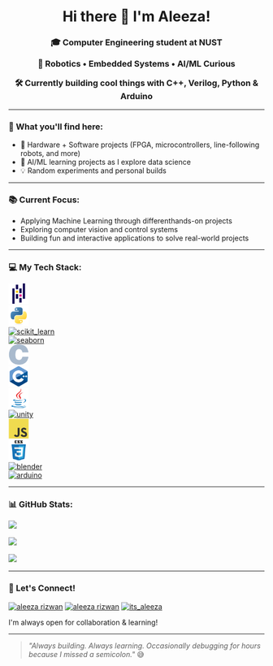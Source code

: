 <h1 align="center">Hi there 👋 I'm Aleeza!</h1>
<h3 align="center">
🎓 Computer Engineering student at NUST  
  
🔬 Robotics • Embedded Systems • AI/ML Curious

🛠 Currently building cool things with C++, Verilog, Python & Arduino
</h3>

---

### 🚀 What you'll find here:
- 🔧 Hardware + Software projects (FPGA, microcontrollers, line-following robots, and more)
- 🤖 AI/ML learning projects as I explore data science
- 💡 Random experiments and personal builds

---

### 📚 Current Focus:
- Applying Machine Learning through differenthands-on projects
- Exploring computer vision and control systems
- Building fun and interactive applications to solve real-world projects

---

<h3 align="left">💻 My Tech Stack:</h3>
<p align="left">
  <a href="https://pandas.pydata.org/" target="_blank" rel="noreferrer" style="margin-right: 5000px;">
    <img src="https://raw.githubusercontent.com/devicons/devicon/2ae2a900d2f041da66e950e4d48052658d850630/icons/pandas/pandas-original.svg" alt="pandas" width="40" height="40"/>
  </a>
  <a href="https://www.python.org" target="_blank" rel="noreferrer" style="margin-right: 5000px;">
    <img src="https://raw.githubusercontent.com/devicons/devicon/master/icons/python/python-original.svg" alt="python" width="40" height="40"/>
  </a>
  <a href="https://scikit-learn.org/" target="_blank" rel="noreferrer" style="margin-right: 5000px;">
    <img src="https://upload.wikimedia.org/wikipedia/commons/0/05/Scikit_learn_logo_small.svg" alt="scikit_learn" width="40" height="40"/>
  </a>
  <a href="https://seaborn.pydata.org/" target="_blank" rel="noreferrer" style="margin-right: 5000px;">
    <img src="https://seaborn.pydata.org/_images/logo-mark-lightbg.svg" alt="seaborn" width="40" height="40"/>
  </a>
  <a href="https://www.cprogramming.com/" target="_blank" rel="noreferrer" style="margin-right: 5000px;">
    <img src="https://raw.githubusercontent.com/devicons/devicon/master/icons/c/c-original.svg" alt="c" width="40" height="40"/>
  </a>
  <a href="https://www.w3schools.com/cpp/" target="_blank" rel="noreferrer" style="margin-right: 5000px;">
    <img src="https://raw.githubusercontent.com/devicons/devicon/master/icons/cplusplus/cplusplus-original.svg" alt="cplusplus" width="40" height="40"/>
  </a>
  <a href="https://www.java.com" target="_blank" rel="noreferrer" style="margin-right: 5000px;">
    <img src="https://raw.githubusercontent.com/devicons/devicon/master/icons/java/java-original.svg" alt="java" width="40" height="40"/>
  </a>
  <a href="https://unity.com/" target="_blank" rel="noreferrer" style="margin-right: 5000px;">
    <img src="https://www.vectorlogo.zone/logos/unity3d/unity3d-icon.svg" alt="unity" width="40" height="40"/>
  </a>
  <a href="https://developer.mozilla.org/en-US/docs/Web/JavaScript" target="_blank" rel="noreferrer" style="margin-right: 5000px;">
    <img src="https://raw.githubusercontent.com/devicons/devicon/master/icons/javascript/javascript-original.svg" alt="javascript" width="40" height="40"/>
  </a>
  <a href="https://www.w3schools.com/css/" target="_blank" rel="noreferrer" style="margin-right: 5000px;">
    <img src="https://raw.githubusercontent.com/devicons/devicon/master/icons/css3/css3-original-wordmark.svg" alt="css3" width="40" height="40"/>
  </a>
  <a href="https://www.blender.org/" target="_blank" rel="noreferrer" style="margin-right: 5000px;">
    <img src="https://download.blender.org/branding/community/blender_community_badge_white.svg" alt="blender" width="40" height="40"/>
  </a>
  <a href="https://www.arduino.cc/" target="_blank" rel="noreferrer">
    <img src="https://cdn.worldvectorlogo.com/logos/arduino-1.svg" alt="arduino" width="40" height="40"/>
  </a>
</p>

---

### 📊 GitHub Stats:
![](https://github-readme-stats.vercel.app/api?username=its-aleezA&theme=shadow_blue&hide_border=false&include_all_commits=true&count_private=true)<br/>

![](https://nirzak-streak-stats.vercel.app/?user=its-aleezA&theme=shadow_blue&hide_border=false)<br/>

![](https://github-readme-stats.vercel.app/api/top-langs/?username=its-aleezA&theme=shadow_blue&hide_border=false&include_all_commits=true&count_private=true&layout=compact)

---

<h3 align="left">🎯 Let's Connect!</h3>

<p align="left">
<a href="https://www.linkedin.com/in/aleeza-rizwan" target="blank"><img align="center" src="https://raw.githubusercontent.com/rahuldkjain/github-profile-readme-generator/master/src/images/icons/Social/linked-in-alt.svg" alt="aleeza rizwan" height="30" width="40" /></a>  
<a href="https://www.kaggle.com/aleezarizwan" target="blank"><img align="center" src="https://raw.githubusercontent.com/rahuldkjain/github-profile-readme-generator/master/src/images/icons/Social/kaggle.svg" alt="aleeza rizwan" height="30" width="40" /></a>
<a href="https://leetcode.com/u/joy_713" target="blank"><img align="center" src="https://raw.githubusercontent.com/rahuldkjain/github-profile-readme-generator/master/src/images/icons/Social/leet-code.svg" alt="its_aleeza" height="30" width="40" /></a>
</p>

I'm always open for collaboration & learning!

---

> *"Always building. Always learning. Occasionally debugging for hours because I missed a semicolon."* 😅

